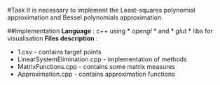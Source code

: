 #Task
It is necessary to implement the Least-squares polynomial approximation and
Bessel polynomials approximation.

##Implementation
**Language** : с++ using * *opengl* * and * *glut* * libs for visualisation
**Files description** :
 - 1.csv - contains target points
 - LinearSystemElimination.cpp - implementation of methods
 - MatrixFunctions.cpp - contains some matrix measures
 - Approximation.cpp - contains approximation functions